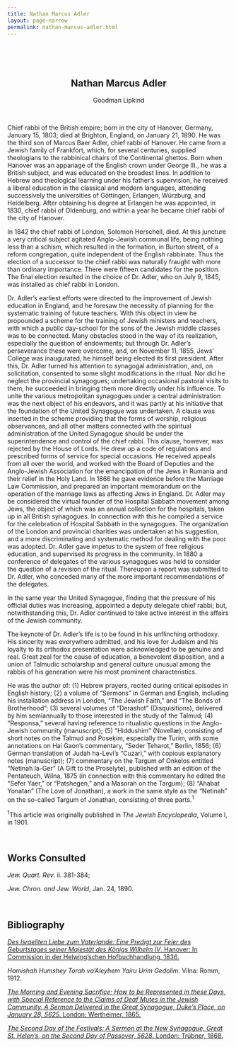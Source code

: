 ```yaml
---
title: Nathan Marcus Adler
layout: page-narrow
permalink: nathan-marcus-adler.html
---
```


&nbsp;

&nbsp;

<p align="center">

<h2 align=center>Nathan Marcus Adler</h2>

<p align="center">Goodman Lipkind</p>

<!--<p align="center"><a href="mailto:katzir@vjwp.org">katzir@vjwp.org</a></p> -->

</p>

 &nbsp;

 Chief rabbi of the British empire; born in the city of Hanover, Germany, January 15, 1803; died at Brighton, England, on January 21, 1890. He was the third son of Marcus Baer Adler, chief rabbi of Hanover. He came from a Jewish family of Frankfort, which, for several centuries, supplied theologians to the rabbinical chairs of the Continental ghettos. Born when Hanover was an appanage of the English crown under George III., he was a British subject, and was educated on the broadest lines. In addition to Hebrew and theological learning under his father’s supervision, he received a liberal education in the classical and modern languages, attending successively the universities of Göttingen, Erlangen, Würzburg, and Heidelberg. After obtaining his degree at Erlangen he was appointed, in 1830, chief rabbi of Oldenburg, and within a year he became chief rabbi of the city of Hanover.

In 1842 the chief rabbi of London, Solomon Herschell, died. At this juncture a very critical subject agitated Anglo-Jewish communal life, being nothing less than a schism, which resulted in the formation, in Burton street, of a reform congregation, quite independent of the English rabbinate. Thus the election of a successor to the chief rabbi was naturally fraught with more than ordinary importance. There were fifteen candidates for the position. The final election resulted in the choice of Dr. Adler, who on July 9, 1845, was installed as chief rabbi in London.

Dr. Adler’s earliest efforts were directed to the improvement of Jewish education in England, and he foresaw the necessity of planning for the systematic training of future teachers. With this object in view he propounded a scheme for the training of Jewish ministers and teachers, with which a public day-school for the sons of the Jewish middle classes was to be connected. Many obstacles stood in the way of its realization, especially the question of endowments; but through Dr. Adler’s perseverance these were overcome, and, on November 11, 1855, Jews’ College was inaugurated, he himself being elected its first president. After this, Dr. Adler turned his attention to synagogal administration, and, on solicitation, consented to some slight modifications in the ritual. Nor did he neglect the provincial synagogues; undertaking occasional pastoral visits to them, he succeeded in bringing them more directly under his influence. To unite the various metropolitan synagogues under a central administration was the next object of his endeavors, and it was partly at his initiative that the foundation of the United Synagogue was undertaken. A clause was inserted in the scheme providing that the forms of worship, religious observances, and all other matters connected with the spiritual administration of the United Synagogue should be under the superintendence and control of the chief rabbi. This clause, however, was rejected by the House of Lords. He drew up a code of regulations and prescribed forms of service for special occasions. He received appeals from all over the world, and worked with the Board of Deputies and the Anglo-Jewish Association for the emancipation of the Jews in Rumania and their relief in the Holy Land. In 1866 he gave evidence before the Marriage Law Commission, and prepared an important memorandum on the operation of the marriage laws as affecting Jews in England. Dr. Adler may be considered the virtual founder of the Hospital Sabbath movement among Jews, the object of which was an annual collection for the hospitals, taken up in all British synagogues. In connection with this he compiled a service for the celebration of Hospital Sabbath in the synagogues. The organization of the London and provincial charities was undertaken at his suggestion, and a more discriminating and systematic method for dealing with the poor was adopted. Dr. Adler gave impetus to the system of free religious education, and supervised its progress in the community. In 1880 a conference of delegates of the various synagogues was held to consider the question of a revision of the ritual. Thereupon a report was submitted to Dr. Adler, who conceded many of the more important recommendations of the delegates.

In the same year the United Synagogue, finding that the pressure of his official duties was increasing, appointed a deputy delegate chief rabbi; but, notwithstanding this, Dr. Adler continued to take active interest in the affairs of the Jewish community.

The keynote of Dr. Adler’s life is to be found in his unflinching orthodoxy. His sincerity was everywhere admitted, and his love for Judaism and his loyalty to its orthodox presentation were acknowledged to be genuine and real. Great zeal for the cause of education, a benevolent disposition, and a union of Talmudic scholarship and general culture unusual among the rabbis of his generation were his most prominent characteristics.

He was the author of: (1) Hebrew prayers, recited during critical episodes in English history; (2) a volume of “Sermons” in German and English, including his installation address in London, “The Jewish Faith,” and “The Bonds of Brotherhood”; (3) several volumes of “Derashot” (Disquisitions), delivered by him semiannually to those interested in the study of the Talmud; (4) “Responsa,” several having reference to ritualistic questions in the Anglo-Jewish community (manuscript); (5) “Ḥiddushim” (Novellæ), consisting of short notes on the Talmud and Poseḳim, especially the Turim, with some annotations on Hai Gaon’s commentary, “Seder Ṭeharot,” Berlin, 1856; (6) German translation of Judah ha-Levi’s “Cuzari,” with copious explanatory notes (manuscript); (7) commentary on the Targum of Onkelos entitled “Netinah la-Ger” (A Gift to the Proselyte), published with an edition of the Pentateuch, Wilna, 1875 (in connection with this commentary he edited the “Sefer Yaer,” or “Patshegen,” and a Masorah on the Targum); (8) “Ahabat Yonatan” (The Love of Jonathan), a work in the same style as the “Netinah” on the so-called Targum of Jonathan, consisting of three parts.<sup>1</sup>

<sup>1</sup>This article was originally published in <em>The Jewish Encyclopedia</em>, Volume I, in 1901.

&nbsp;
&nbsp;

## Works Consulted 

_Jew. Quart. Rev_. ii. 381-384;

_Jew. Chron. and Jew. World_, Jan. 24, 1890.

&nbsp;
&nbsp;

## Bibliography

<p>
<a href="/items/vjwp_135.html"><em>Des Israeliten Liebe zum Vaterlande: Eine Predigt zur Feier des Geburtstages seiner Majestät des Königs Wilhelm IV</em>. Hanover: In Commission in der Helwing’schen Hofbuchhandlung, 1836.</a>
</p>
<p>
<em>Hamishah Humshey Torah va’Aleyhem Yairu Urim Gedolim</em>. Vilna: Romm, 1912. 
</p>
<p>
<a href="/items/vjwp_136.html"><em>The Morning and Evening Sacrifice; How to be Represented in these Days, with Special Reference to the Claims of Deaf Mutes in the Jewish Community. A Sermon Delivered in the Great Synagogue, Duke’s Place, on January 28, 5625. </em>London: Wertheimer, 1865.</a>
</p>
<p>
<a href="/items/vjwp_137.html"><em>The Second Day of the Festivals: A Sermon at the New Synagogue, Great St. Helen’s, on the Second Day of Passover, 5628</em>. London: Trübner, 1868.</a>
</p>

<!-- only the space goes after this line -->
&nbsp; 